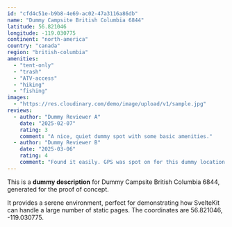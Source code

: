 ```yaml
---
id: "cfd4c51e-b9b8-4e69-ac02-47a3116a86db"
name: "Dummy Campsite British Columbia 6844"
latitude: 56.821046
longitude: -119.030775
continent: "north-america"
country: "canada"
region: "british-columbia"
amenities:
  - "tent-only"
  - "trash"
  - "ATV-access"
  - "hiking"
  - "fishing"
images:
  - "https://res.cloudinary.com/demo/image/upload/v1/sample.jpg"
reviews:
  - author: "Dummy Reviewer A"
    date: "2025-02-07"
    rating: 3
    comment: "A nice, quiet dummy spot with some basic amenities."
  - author: "Dummy Reviewer B"
    date: "2025-03-06"
    rating: 4
    comment: "Found it easily. GPS was spot on for this dummy location."
---
```


This is a **dummy description** for Dummy Campsite British Columbia 6844, generated for the proof of concept.

It provides a serene environment, perfect for demonstrating how SvelteKit can handle a large number of static pages. The coordinates are 56.821046, -119.030775.
